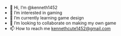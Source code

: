 - 👋 Hi, I’m @kenneth1452
- 👀 I’m interested in gaming
- 🌱 I’m currently learning game design
- 💞️ I’m looking to collaborate on making my own game
- 📫 How to reach me kennethcute1452@gmail.com

<!---
kenneth1452/kenneth1452 is a ✨ special ✨ repository because its `README.md` (this file) appears on your GitHub profile.
You can click the Preview link to take a look at your changes.
--->

